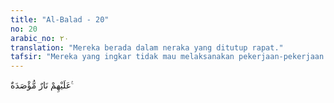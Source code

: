 ```yaml
---
title: "Al-Balad - 20"
no: 20
arabic_no: ٢٠
translation: "Mereka berada dalam neraka yang ditutup rapat."
tafsir: "Mereka yang ingkar tidak mau melaksanakan pekerjaan-pekerjaan besar dan sulit itu. Mereka disebut ashabul-masy'amah, yaitu golongan kiri. Tempat mereka adalah neraka yang tertutup rapat, sehingga neraka begitu luar biasa panasnya. Mereka itu tentu akan sangat menderita di dalamnya. Dengan demikian, ia menemukan kesulitan hidup yang tiada taranya di akhirat, tidak sebanding dengan kesulitan mengerjakan perbuat-perbuatan baik waktu di dunia."
---
```

عَلَيْهِمْ نَارٌ مُّؤْصَدَةٌ ࣖ